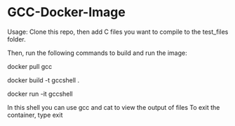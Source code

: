 # GCC-Docker-Image

Usage: Clone this repo, then add C files you want to compile to the test_files folder. 

Then, run the following commands to build and run the image:

docker pull gcc

docker build -t gccshell .

docker run -it gccshell

In this shell you can use gcc and cat to view the output of files
To exit the container, type exit
